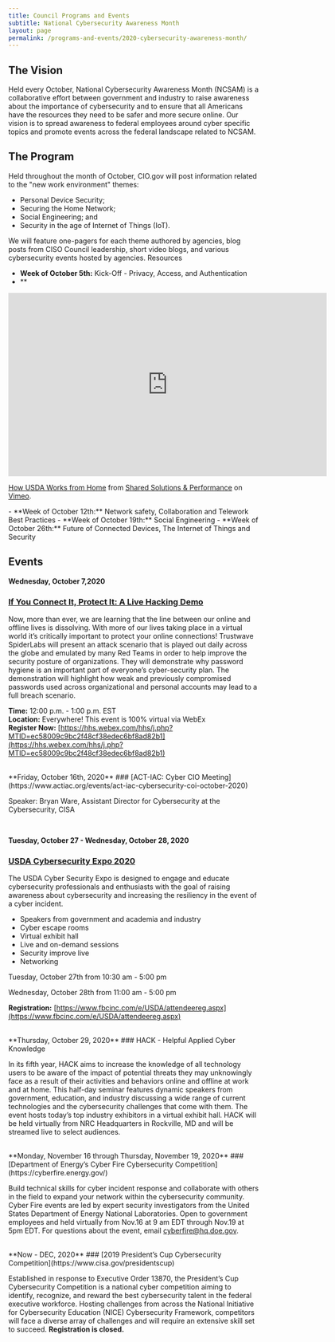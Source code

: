 ```yaml
---
title: Council Programs and Events
subtitle: National Cybersecurity Awareness Month
layout: page
permalink: /programs-and-events/2020-cybersecurity-awareness-month/
---
```

## The Vision
Held every October, National Cybersecurity Awareness Month (NCSAM) is a collaborative effort between government and industry to raise awareness about the importance of cybersecurity and to ensure that all Americans have the resources they need to be safer and more secure online. Our vision is to spread awareness to federal employees around cyber specific topics and promote events across the federal landscape related to NCSAM.

## The Program
Held throughout the month of October, CIO.gov will post information related to the "new work environment" themes:
- Personal Device Security;
- Securing the Home Network;
- Social Engineering; and
- Security in the age of Internet of Things (IoT).  

We will feature one-pagers for each theme authored by agencies, blog posts from CISO Council leadership, short video blogs, and various cybersecurity events hosted by agencies. Resources
- **Week of October 5th:** Kick-Off - Privacy, Access, and Authentication
- **
<div class="iframe_container">
<iframe src="https://player.vimeo.com/video/465930277?byline=0&portrait=0" width="640" height="368" frameborder="0" allow="autoplay; fullscreen" allowfullscreen></iframe>
<p><a href="https://vimeo.com/465930277">How USDA Works from Home</a> from <a href="https://vimeo.com/user123388606">Shared Solutions &amp; Performance</a> on <a href="https://vimeo.com">Vimeo</a>.</p>
</div>
- **Week of October 12th:** Network safety, Collaboration and Telework Best Practices
- **Week of October 19th:** Social Engineering
- **Week of October 26th:** Future of Connected Devices, The Internet of Things and Security

## Events

**Wednesday, October 7,2020**
### [If You Connect It, Protect It:  A Live Hacking Demo](https://hhs.webex.com/mw3300/mywebex/default.do?nomenu=true&siteurl=hhs&service=6&rnd=0.11490256532433796&main_url=https%3A%2F%2Fhhs.webex.com%2Fec3300%2Feventcenter%2Fevent%2FeventAction.do%3FtheAction%3Ddetail%26%26%26EMK%3D4832534b0000000257e3789c825c483875f206c4c058da349c03a6cb632670b66b36fd28e2366a94%26siteurl%3Dhhs%26confViewID%3D172639112470224842%26encryptTicket%3DSDJTSwAAAAIjyJQrxuA9QpUUoWKoDf5aW6YDXgFd_xNLIDV6XYNo6w2%26)

Now, more than ever, we are learning that the line between our online and offline lives is dissolving.  With more of our lives taking place in a virtual world it’s critically important to protect your online connections!  Trustwave SpiderLabs will present an attack scenario that is played out daily across the globe and emulated by many Red Teams in order to help improve the security posture of organizations.  They will demonstrate why password hygiene is an important part of everyone’s cyber-security plan.  The demonstration will highlight how weak and previously compromised passwords used across organizational and personal accounts may lead to a full breach scenario.

**Time:** 12:00 p.m. - 1:00 p.m. EST  
**Location:** Everywhere! This event is 100% virtual via WebEx  
**Register Now:** [https://hhs.webex.com/hhs/j.php?MTID=ec58009c9bc2f48cf38edec6bf8ad82b1](https://hhs.webex.com/hhs/j.php?MTID=ec58009c9bc2f48cf38edec6bf8ad82b1) 

<br/>
**Friday, October 16th, 2020**
### [ACT-IAC: Cyber CIO Meeting](https://www.actiac.org/events/act-iac-cybersecurity-coi-october-2020)

Speaker: Bryan Ware, Assistant Director for Cybersecurity at the Cybersecurity, CISA  

<br/>

**Tuesday, October 27 - Wednesday, October 28, 2020**

### [USDA Cybersecurity Expo 2020](https://www.fbcinc.com/e/USDA/attendeereg.aspx)

The USDA Cyber Security Expo is designed to engage and educate cybersecurity professionals and enthusiasts with the goal of raising awareness about cybersecurity and increasing the resiliency in the event of a cyber incident.

* Speakers from government and academia and industry
* Cyber escape rooms
* Virtual exhibit hall
* Live and on-demand sessions
* Security improve live
* Networking

Tuesday, October 27th from 10:30 am - 5:00 pm

Wednesday, October 28th from 11:00 am - 5:00 pm

**Registration:** [https://www.fbcinc.com/e/USDA/attendeereg.aspx](https://www.fbcinc.com/e/USDA/attendeereg.aspx)


<br/>
**Thursday, October 29, 2020**
### HACK - Helpful Applied Cyber Knowledge

In its fifth year, HACK aims to increase the knowledge of all technology users to be aware of the impact of potential threats they may unknowingly face as a result of their activities and behaviors online and offline at work and at home. This half-day seminar features dynamic speakers from government, education, and industry discussing a wide range of current technologies and the cybersecurity challenges that come with them. The event hosts today’s top industry exhibitors in a virtual exhibit hall. HACK will be held virtually from NRC Headquarters in Rockville, MD and will be streamed live to select audiences.   

<br/>
**Monday, November 16 through Thursday, November 19, 2020**
### [Department of Energy’s Cyber Fire Cybersecurity Competition](https://cyberfire.energy.gov/)

Build technical skills for cyber incident response and collaborate with others in the field to expand your network within the cybersecurity community. Cyber Fire events are led by expert security investigators from the United States Department of Energy National Laboratories. Open to government employees and held virtually from Nov.16 at 9 am EDT through Nov.19 at 5pm EDT. For questions about the event, email cyberfire@hq.doe.gov.  

<br/>
**Now - DEC, 2020**
### [2019 President’s Cup Cybersecurity Competition](https://www.cisa.gov/presidentscup)

Established in response to Executive Order 13870, the President’s Cup Cybersecurity Competition is a national cyber competition aiming to identify, recognize, and reward the best cybersecurity talent in the federal executive workforce. Hosting challenges from across the National Initiative for Cybersecurity Education (NICE) Cybersecurity Framework, competitors will face a diverse array of challenges and will require an extensive skill set to succeed. **Registration is closed.**

<br/>
